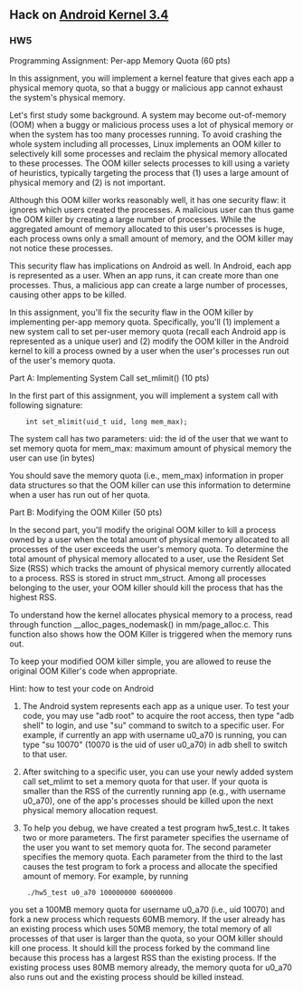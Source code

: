 ## Hack on [Android Kernel 3.4](http://androidxref.com/kernel_3.4/)

### HW5

Programming Assignment: Per-app Memory Quota (60 pts)

In this assignment, you will implement a kernel feature that gives each app a physical memory quota, so that a buggy or malicious app cannot exhaust the system's physical memory.

Let's first study some background. A system may become out-of-memory (OOM) when a buggy or malicious process uses a lot of physical memory or when the system has too many processes running. To avoid crashing the whole system including all processes, Linux implements an OOM killer to selectively kill some processes and reclaim the physical memory allocated to these processes. The OOM killer selects processes to kill using a variety of heuristics, typically targeting the process that (1) uses a large amount of physical memory and (2) is not important.

Although this OOM killer works reasonably well, it has one security flaw: it ignores which users created the processes. A malicious user can thus game the OOM killer by creating a large number of processes. While the aggregated amount of memory allocated to this user's processes is huge, each process owns only a small amount of memory, and the OOM killer may not notice these processes.

This security flaw has implications on Android as well. In Android, each app is represented as a user. When an app runs, it can create more than one processes. Thus, a malicious app can create a large number of processes, causing other apps to be killed.

In this assignment, you'll fix the security flaw in the OOM killer by implementing per-app memory quota. Specifically, you'll (1) implement a new system call to set per-user memory quota (recall each Android app is represented as a unique user) and (2) modify the OOM killer in the Android kernel to kill a process owned by a user when the user's processes run out of the user's memory quota.

Part A: Implementing System Call set_mlimit() (10 pts)

In the first part of this assignment, you will implement a system call with following signature:

        int set_mlimit(uid_t uid, long mem_max);
    
The system call has two parameters:
uid: the id of the user that we want to set memory quota for
mem_max: maximum amount of physical memory the user can use (in bytes)

You should save the memory quota (i.e., mem_max) information in proper data structures so that the OOM killer can use this information to determine when a user has run out of her quota.

Part B: Modifying the OOM Killer (50 pts)

In the second part, you'll modify the original OOM killer to kill a process owned by a user when the total amount of physical memory allocated to all processes of the user exceeds the user's memory quota. To determine the total amount of physical memory allocated to a user, use the Resident Set Size (RSS) which tracks the amount of physical memory currently allocated to a process. RSS is stored in struct mm_struct. Among all processes belonging to the user, your OOM killer should kill the process that has the highest RSS.

To understand how the kernel allocates physical memory to a process, read through function __alloc_pages_nodemask() in mm/page_alloc.c. This function also shows how the OOM Killer is triggered when the memory runs out.

To keep your modified OOM killer simple, you are allowed to reuse the original OOM Killer's code when appropriate.

Hint: how to test your code on Android

1. The Android system represents each app as a unique user. To test your code, you may use "adb root" to acquire the root access, then type "adb shell" to login, and use "su" command to switch to a specific user. For example, if currently an app with username u0_a70 is running, you can type "su 10070" (10070 is the uid of user u0_a70) in adb shell to switch to that user.

2. After switching to a specific user, you can use your newly added system call set_mlimt to set a memory quota for that user. If your quota is smaller than the RSS of the currently running app (e.g., with username u0_a70), one of the app's processes should be killed upon the next physical memory allocation request.

3. To help you debug, we have created a test program hw5_test.c. It takes two or more parameters. The first parameter specifies the username of the user you want to set memory quota for. The second parameter specifies the memory quota. Each parameter from the third to the last causes the test program to fork a process and allocate the specified amount of memory. For example, by running

		./hw5_test u0_a70 100000000 60000000
	
you set a 100MB memory quota for username u0_a70 (i.e., uid 10070) and fork a new process which requests 60MB memory. If the user already has an existing process which uses 50MB memory, the total memory of all processes of that user is larger than the quota, so your OOM killer should kill one process. It should kill the process forked by the command line because this process has a largest RSS than the existing process. If the existing process uses 80MB memory already, the memory quota for u0_a70 also runs out and the existing process should be killed instead.

